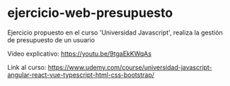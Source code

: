 # ejercicio-web-presupuesto
 Ejercicio propuesto en el curso 'Universidad Javascript', realiza la gestión de presupuesto de un usuario
 
 Video explicativo: https://youtu.be/9tgaEkKWqAs
 
 Link al curso: https://www.udemy.com/course/universidad-javascript-angular-react-vue-typescript-html-css-bootstrap/
